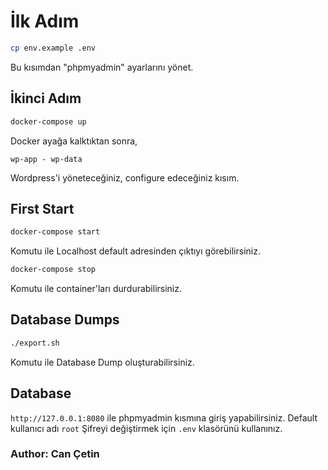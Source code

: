 # İlk Adım

```bash
cp env.example .env
```

Bu kısımdan "phpmyadmin" ayarlarını yönet.

## İkinci Adım

```bash
docker-compose up
```
Docker ayağa kalktıktan sonra,
```
wp-app - wp-data
```
Wordpress'i yöneteceğiniz, configure edeceğiniz kısım.


## First Start

```bash
docker-compose start
```
Komutu ile Localhost default adresinden çıktıyı görebilirsiniz.
```bash
docker-compose stop
```
Komutu ile container'ları durdurabilirsiniz.

## Database Dumps
```bash
./export.sh
```
Komutu ile Database Dump oluşturabilirsiniz.

## Database

`http://127.0.0.1:8080` ile phpmyadmin kısmına giriş yapabilirsiniz.
Default kullanıcı adı `root`
Şifreyi değiştirmek için `.env` klasörünü kullanınız.

### Author: Can Çetin

